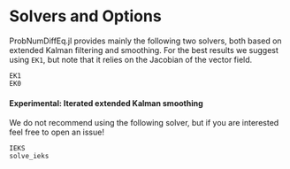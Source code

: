 # Solvers and Options

ProbNumDiffEq.jl provides mainly the following two solvers, both based on extended Kalman filtering and smoothing.
For the best results we suggest using `EK1`, but note that it relies on the Jacobian of the vector field.

```@docs
EK1
EK0
```

#### Experimental: Iterated extended Kalman smoothing
We do not recommend using the following solver, but if you are interested feel free to open an issue!
```@docs
IEKS
solve_ieks
```

